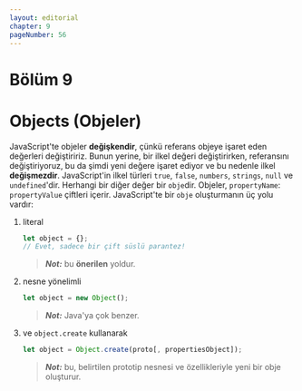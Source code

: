 ```yaml
---
layout: editorial
chapter: 9
pageNumber: 56
---
```


# Bölüm 9

# Objects (Objeler)

JavaScript'te objeler **değişkendir**, çünkü referans objeye işaret eden değerleri değiştiririz. Bunun yerine, bir ilkel değeri değiştirirken, referansını değiştiriyoruz, bu da şimdi yeni değere işaret ediyor ve bu nedenle ilkel **değişmezdir**. JavaScript'in ilkel türleri `true`, `false`, `numbers`, `strings`, `null` ve `undefined`'dir. Herhangi bir diğer değer bir `obje`dir. Objeler, `propertyName`: `propertyValue` çiftleri içerir. JavaScript'te bir `obje` oluşturmanın üç yolu vardır:

1.  literal

    ```javascript
    let object = {};
    // Evet, sadece bir çift süslü parantez!
    ```

    > _**Not:**_ bu **önerilen** yoldur.

2.  nesne yönelimli

    ```javascript
    let object = new Object();
    ```

    > _**Not:**_ Java'ya çok benzer.

3.  ve `object.create` kullanarak

    ```javascript
    let object = Object.create(proto[, propertiesObject]);
    ```

    > _**Not:**_ bu, belirtilen prototip nesnesi ve özellikleriyle yeni bir obje oluşturur.
